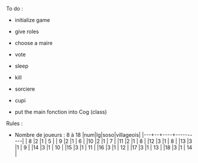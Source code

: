 To do :
- initialize game
- give roles
- choose a maire
- vote
- sleep
- kill
- sorciere
- cupi




- put the main fonction into Cog (class)







Rules :
- Nombre de joueurs : 8 à 18
|num|lg|soso|villageois|
|---+--+----+----------|
| 8 |2 |1   |     5    |
| 9 |2 |1   |     6    |
|10 |2 |1   |     7    |
|11 |2 |1   |     8    |
|12 |3 |1   |     8    |
|13 |3 |1   |     9    |
|14 |3 |1   |    10    |
|15 |3 |1   |    11    |
|16 |3 |1   |    12    |
|17 |3 |1   |    13    |
|18 |3 |1   |    14    |
